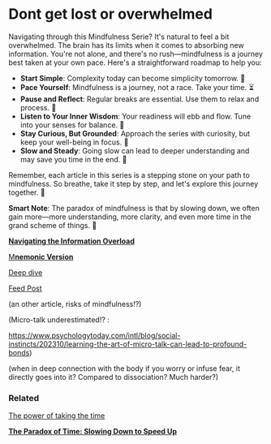 # Dont get lost or overwhelmed

Navigating through this Mindfulness Serie? It's natural to feel a bit overwhelmed. The brain has its limits when it comes to absorbing new information. You're not alone, and there's no rush—mindfulness is a journey best taken at your own pace. Here's a straightforward roadmap to help you:

- **Start Simple**: Complexity today can become simplicity tomorrow. 🌱
- **Pace Yourself**: Mindfulness is a journey, not a race. Take your time. ⏳
- **Pause and Reflect**: Regular breaks are essential. Use them to relax and process. 🛑
- **Listen to Your Inner Wisdom**: Your readiness will ebb and flow. Tune into your senses for balance. 🎵
- **Stay Curious, But Grounded**: Approach the series with curiosity, but keep your well-being in focus. 🌟
- **Slow and Steady**: Going slow can lead to deeper understanding and may save you time in the end. 🐢

Remember, each article in this series is a stepping stone on your path to mindfulness. So breathe, take it step by step, and let's explore this journey together. 🌳

**Smart Note**: The paradox of mindfulness is that by slowing down, we often gain more—more understanding, more clarity, and even more time in the grand scheme of things. 🌱

[**Navigating the Information Overload**](Dont%20get%20lost%20or%20overwhelmed%2090938e708c1b4752963f811c88eba47d/Navigating%20the%20Information%20Overload%202f3ac54e59b94c3da64fae376ee5b174.md)

[M**nemonic Version**](Dont%20get%20lost%20or%20overwhelmed%2090938e708c1b4752963f811c88eba47d/Mnemonic%20Version%208723593b75c249b3b0f0bfe1457e19fb.md)

[Deep dive](Dont%20get%20lost%20or%20overwhelmed%2090938e708c1b4752963f811c88eba47d/Deep%20dive%20a7f40bcaefd544ba8268f0c8f0769b12.md)

[Feed Post](Dont%20get%20lost%20or%20overwhelmed%2090938e708c1b4752963f811c88eba47d/Feed%20Post%20c01badeb66df4f6e9f41d875aa6d0df6.md)

(an other article, risks of mindfulness!?)

(Micro-talk underestimated!? :

https://www.psychologytoday.com/intl/blog/social-instincts/202310/learning-the-art-of-micro-talk-can-lead-to-profound-bonds)

(when in deep connection with the body if you worry or infuse fear, it directly goes into it? Compared to dissociation? Much harder?)

### Related

[The power of taking the time](The%20power%20of%20taking%20the%20time%206211fd7c56e64de5876ef71456a53a42.md)

[**The Paradox of Time: Slowing Down to Speed Up**](The%20Paradox%20of%20Time%20Slowing%20Down%20to%20Speed%20Up%20508f8a6d4f23481fb5bef1c6362f2485.md)
